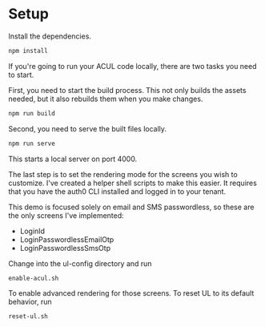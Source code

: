 # Setup

Install the dependencies.

```bash
npm install
```

If you're going to run your ACUL code locally, there are two tasks you need to start.

First, you need to start the build process. This not only builds the assets needed, but it also rebuilds them when you make changes.

```bash
npm run build
```

Second, you need to serve the built files locally.

```bash
npm run serve
```

This starts a local server on port 4000.

The last step is to set the rendering mode for the screens you wish to customize. I've created a helper shell
scripts to make this easier. It requires that you have the auth0 CLI installed and logged in to your tenant.

This demo is focused solely on email and SMS passwordless, so these are the only screens I've implemented:

- LoginId
- LoginPasswordlessEmailOtp
- LoginPasswordlessSmsOtp

Change into the ul-config directory and run

```bash
enable-acul.sh
```

To enable advanced rendering for those screens. To reset UL to its default behavior, run

```bash
reset-ul.sh
```
